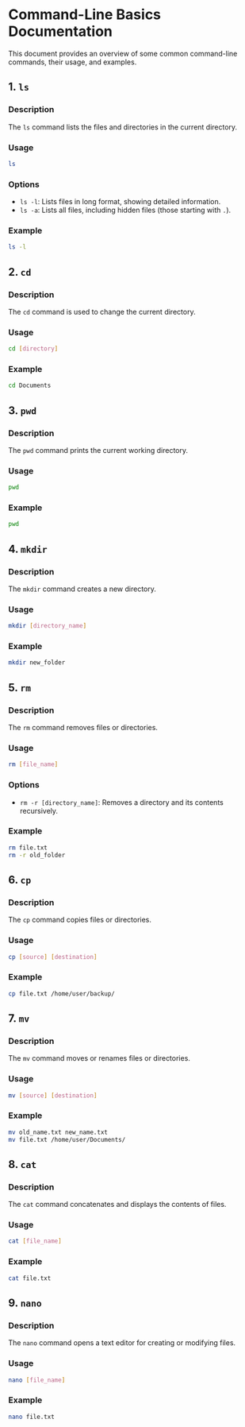 
# Command-Line Basics Documentation

This document provides an overview of some common command-line commands, their usage, and examples.

## 1. `ls`

### **Description**
The `ls` command lists the files and directories in the current directory.

### **Usage**
```bash
ls
```

### **Options**
- `ls -l`: Lists files in long format, showing detailed information.
- `ls -a`: Lists all files, including hidden files (those starting with `.`).

### **Example**
```bash
ls -l
```

## 2. `cd`

### **Description**
The `cd` command is used to change the current directory.

### **Usage**
```bash
cd [directory]
```

### **Example**
```bash
cd Documents
```

## 3. `pwd`

### **Description**
The `pwd` command prints the current working directory.

### **Usage**
```bash
pwd
```

### **Example**
```bash
pwd
```

## 4. `mkdir`

### **Description**
The `mkdir` command creates a new directory.

### **Usage**
```bash
mkdir [directory_name]
```

### **Example**
```bash
mkdir new_folder
```

## 5. `rm`

### **Description**
The `rm` command removes files or directories.

### **Usage**
```bash
rm [file_name]
```

### **Options**
- `rm -r [directory_name]`: Removes a directory and its contents recursively.

### **Example**
```bash
rm file.txt
rm -r old_folder
```

## 6. `cp`

### **Description**
The `cp` command copies files or directories.

### **Usage**
```bash
cp [source] [destination]
```

### **Example**
```bash
cp file.txt /home/user/backup/
```

## 7. `mv`

### **Description**
The `mv` command moves or renames files or directories.

### **Usage**
```bash
mv [source] [destination]
```

### **Example**
```bash
mv old_name.txt new_name.txt
mv file.txt /home/user/Documents/
```

## 8. `cat`

### **Description**
The `cat` command concatenates and displays the contents of files.

### **Usage**
```bash
cat [file_name]
```

### **Example**
```bash
cat file.txt
```

## 9. `nano`

### **Description**
The `nano` command opens a text editor for creating or modifying files.

### **Usage**
```bash
nano [file_name]
```

### **Example**
```bash
nano file.txt
```
